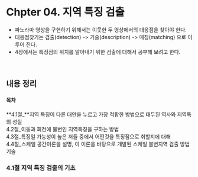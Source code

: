 # Chpter 04. 지역 특징 검출
* 파노라마 영상을 구현하기 위해서는 이웃한 두 영상에서의 대응점을 찾아야 한다.
* 대응점찾기는 검출(detection) -> 기술(description) -> 매칭(matching) 으로 이루어 진다.
* 4장에서는 특징점의 위치를 알아내기 위한 검출에 대해서 공부해 보려고 한다.
<br>


## 내용 정리  

#### 목차  
**4.1절_**지역 특징이 다른 대안을 누르고 가장 적합한 방법으로 대두된 역사와 지역특의 성질  
4.2절_이동과 회전에 불변인 지역특징을 구하는 방법  
4.3절_특징일 가능성이 높은 저들 중에서 어떤것을 특징점으로 취할지에 대해  
4.4절_스케일 공간이론을 설명, 이 이론을 바탕으로 개발된 스케일 불변지역 검출 방법 기술

### 4.1절 지역 특징 검출의 기초  

